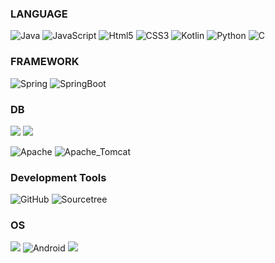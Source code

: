

### LANGUAGE

<img alt="Java" src="https://img.shields.io/badge/Java-%23ED8B00.svg?style=for-the-badge&logo=Java&logoColor=white"/> <img alt="JavaScript" src="https://img.shields.io/badge/javascript-%23323330.svg?style=for-the-badge&logo=javascript&logoColor=%23F7DF1E"/> <img alt="Html5" src="https://img.shields.io/badge/HTML5-E34F26?style=for-the-badge&logo=HTML5&logoColor=white"/> <img alt="CSS3" src="https://img.shields.io/badge/CSS3-1572B6?style=for-the-badge&logo=css3&logoColor=white" /> <img alt="Kotlin" src="https://img.shields.io/badge/kotlin-%237F52FF.svg?style=for-the-badge&logo=kotlin&logoColor=white"/> <img alt="Python" src="https://img.shields.io/badge/Python-FFD43B?style=for-the-badge&logo=python&logoColor=blue"> <img alt="C" src="https://img.shields.io/badge/C-00599C?style=for-the-badge&logo=c&logoColor=white">

### FRAMEWORK

<img alt="Spring" src="https://img.shields.io/badge/spring-%236DB33F.svg?style=for-the-badge&logo=spring&logoColor=white"/> <img alt="SpringBoot" src="https://img.shields.io/badge/Spring_Boot-F2F4F9?style=for-the-badge&logo=spring-boot">

### DB

<img src="https://img.shields.io/badge/oracle-F80000?style=for-the-badge&logo=oracle&logoColor=white"> <img src="https://img.shields.io/badge/mysql-4479A1?style=for-the-badge&logo=mysql&logoColor=white">


<img alt="Apache" src="https://img.shields.io/badge/apache-%23D42029.svg?style=for-the-badge&logo=apache&logoColor=white"/>
<img alt="Apache_Tomcat" src="https://img.shields.io/badge/apache tomcat-F8DC75?style=for-the-badge&logo=apachetomcat&logoColor=white">


### Development Tools 

<img alt="GitHub" src="https://img.shields.io/badge/GitHub-100000?style=for-the-badge&logo=github&logoColor=white"/> <img alt="Sourcetree" src="https://img.shields.io/badge/Sourcetree-0052CC?style=for-the-badge&logo=Sourcetree&logoColor=white"/>
 

### OS

<img src="https://img.shields.io/badge/Windows-0078D6?style=for-the-badge&logo=windows&logoColor=white"/> <img alt="Android" src="https://img.shields.io/badge/Android-3DDC84?style=for-the-badge&logo=android&logoColor=white"/> <img src="https://img.shields.io/badge/linux-FCC624?style=for-the-badge&logo=linux&logoColor=black"/> 

